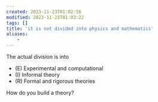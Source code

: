```yaml
---
created: 2023-11-23T01:02:56
modified: 2023-11-23T01:03:22
tags: []
title: 'it is not divided into physics and mathematics'
aliases:
    - 
---
```


The actual division is into

- (E) Experimental and computational
- (I) Informal theory
- (R) Formal and rigorous theories

How do you build a theory?